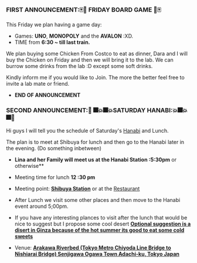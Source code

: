 ### FIRST ANNOUNCEMENT::mahjong::game_die: FRIDAY BOARD GAME :game_die::mahjong:

This Friday we plan having a game day: 
* Games: **UNO**, **MONOPOLY** and the **AVALON** :XD. 
* TIME from **6:30 ~ till last train.**

We plan buying some Chicken From Costco to eat as dinner, Dara and I will buy the Chicken on Friday and then we will bring it to the lab. We can burrow some drinks from the lab :D except some soft drinks. 

Kindly inform me if you would like to Join. The more the better feel free to invite a lab mate or friend. 
* **END OF ANNOUNCEMENT**



### SECOND ANNOUNCEMENT::tada: :fireworks::boom::fireworks::boom:SATURDAY HANABI::boom::fireworks::boom::fireworks::tada:
Hi guys I will tell you the schedule of Saturday's [Hanabi](http://adachikanko.net/en/event/39thhanabi) and Lunch. 

The plan is to meet at Shibuya for lunch and then go to the Hanabi later in the evening. (Do something inbetween)
* **Lina and her Family will meet us at the Hanabi Station :5:30pm** or otherwise** 

* Meeting time for lunch **12 :30 pm** 
* Meeting point: **[Shibuya Station](https://goo.gl/maps/msb6HFRduCt)**  or at the [Restaurant](http://www.mkrestaurants.co.jp/shop/ "MK Restaurant Shabushabu Menu")
* After Lunch we visit some other places and then move to the Hanabi event around 5;00pm. 
* If you have any interesting plances to visit after the lunch that would be nice to suggest but I propose some cool desert  **[Optional suggestion is a disert in Ginza because of the hot summer its good to eat some cold sweets](http://salon.adametrope.com/img/salon2016/pdf/ginza_sabou_menu_001.pdf)**
* Venue: **[Arakawa Riverbed (Tokyo Metro Chiyoda Line Bridge to Nishiarai Bridge) Senjigawa Ogawa Town  Adachi-ku, Tokyo Japan](http://adachikanko.net/en/event/39thhanabi)**

